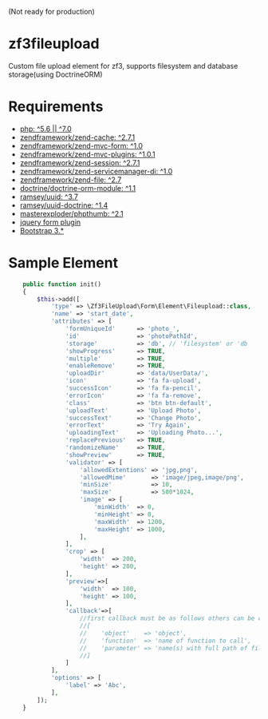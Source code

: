 (Not ready for production)

# zf3fileupload
Custom file upload element for zf3, supports filesystem and database storage(using DoctrineORM)

# Requirements
* [php: ^5.6 || ^7.0](http://php.net/)
* [zendframework/zend-cache: ^2.7.1](https://github.com/zendframework/zend-cache)
* [zendframework/zend-mvc-form: ^1.0](https://github.com/zendframework/zend-mvc-form)
* [zendframework/zend-mvc-plugins: ^1.0.1](https://github.com/zendframework/zend-mvc-plugins)
* [zendframework/zend-session: ^2.7.1](https://github.com/zendframework/zend-session)
* [zendframework/zend-servicemanager-di: ^1.0](https://github.com/zendframework/zend-servicemanager-di)
* [zendframework/zend-file: ^2.7](https://github.com/zendframework/zend-file)
* [doctrine/doctrine-orm-module: ^1.1](https://github.com/doctrine/DoctrineORMModule)
* [ramsey/uuid: ^3.7](https://github.com/ramsey/uuid)
* [ramsey/uuid-doctrine: ^1.4](https://github.com/ramsey/uuid-doctrine)
* [masterexploder/phpthumb: ^2.1](https://github.com/masterexploder/phpthumb)
* [jquery form plugin](http://malsup.com/jquery/form/)
* [Bootstrap 3.* ](https://getbootstrap.com/docs/3.3/)

# Sample Element
```php
    public function init()
    {
        $this->add([
            'type' => \Zf3FileUpload\Form\Element\Fileupload::class,
            'name' => 'start_date',
            'attributes' => [
                'formUniqueId'      => 'photo_',
                'id'                => 'photoPathId',
                'storage'           => 'db', // 'filesystem' or 'db
                'showProgress'      => TRUE,
                'multiple'          => TRUE,
                'enableRemove'      => TRUE,
                'uploadDir'         => 'data/UserData/',
                'icon'              => 'fa fa-upload',
                'successIcon'       => 'fa fa-pencil',
                'errorIcon'         => 'fa fa-remove',
                'class'             => 'btn btn-default',
                'uploadText'        => 'Upload Photo',
                'successText'       => 'Change Photo',
                'errorText'         => 'Try Again',
                'uploadingText'     => 'Uploading Photo...',
                'replacePrevious'   => TRUE,
                'randomizeName'     => TRUE,
                'showPreview'       => TRUE,
                'validator' => [ 
                    'allowedExtentions' => 'jpg,png',
                    'allowedMime'       => 'image/jpeg,image/png',
                    'minSize'           => 10,
                    'maxSize'           => 500*1024,
                    'image' => [
                        'minWidth'  => 0,
                        'minHeight' => 0,
                        'maxWidth'  => 1200,
                        'maxHeight' => 1000,
                    ],
                ],
                'crop' => [
                    'width'  => 200,
                    'height' => 200,
                ],
                'preview'=>[
                    'width'  => 100,
                    'height' => 100,
                ],
                'callback'=>[
                    //first callback must be as follows others can be configured as user desires
                    //[
                    //    'object'    => 'object',
                    //    'function'  => 'name of function to call',
                    //    'parameter' => 'name(s) with full path of file(s) uploaded eparated with comma '
                    //]
                ]
            ],
            'options' => [
                'label' => 'Abc',
            ],
        ]);
    }
```
